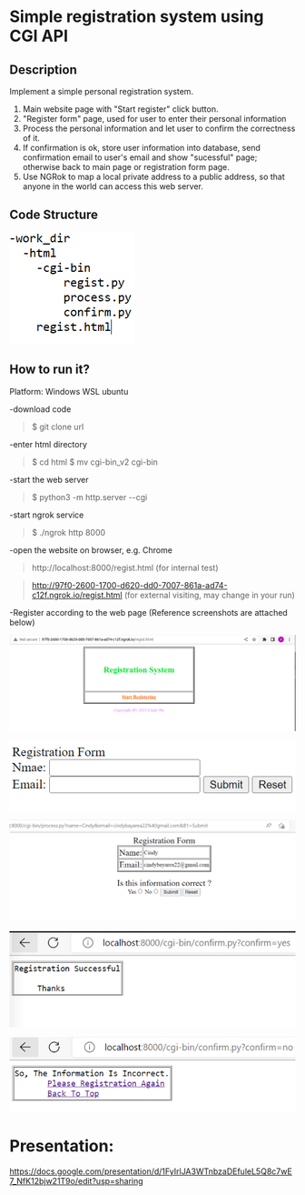 # Simple registration system using CGI API

## Description
Implement a simple personal registration system. 
1. Main website page with "Start register" click button.
2. "Register form" page, used for user to enter their personal information
3. Process the personal information and let user to confirm the correctness of it.
4. If confirmation is ok, store user information into database, send confirmation email to user's email and show "sucessful" page; 
   otherwise back to main page or registration form page.
5. Use NGRok to map a local private address to a public address, so that anyone in the world can access this web server.

## Code Structure


![GitHub Logo](imgs/dir_structure.PNG)


## How to run it?

Platform: Windows WSL ubuntu

-download code
   > $ git clone url
    
-enter html directory
   > $ cd html
   > $ mv cgi-bin_v2 cgi-bin
   
-start the web server
   > $ python3 -m http.server --cgi
   
-start ngrok service
   > $ ./ngrok http 8000
    
-open the website on browser, e.g. Chrome
   > http://localhost:8000/regist.html (for internal test)
   
   
   > http://97f0-2600-1700-d620-dd0-7007-861a-ad74-c12f.ngrok.io/regist.html (for external visiting, may change in your run)
    
-Register according to the web page
(Reference screenshots are attached below)


![GitHub Logo](imgs/ngrok2.PNG)

![GitHub Logo](imgs/regpage.PNG)

![GitHub Logo](imgs/confirmation_center.PNG)

![GitHub Logo](imgs/test_3.PNG)

![GitHub Logo](imgs/test_2.PNG)


# Presentation: 
https://docs.google.com/presentation/d/1FyIrlJA3WTnbzaDEfuleL5Q8c7wE7_NfK12bjw21T9o/edit?usp=sharing
